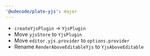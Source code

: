 ```yaml
---
'@udecode/plate-yjs': major
---
```


- `createYjsPlugin` -> `YjsPlugin`
- Move `yjsStore` to `YjsPlugin`
- Move `editor.yjs.provider` to `options.provider`
- Rename `RenderAboveEditableYjs` to `YjsAboveEditable`

